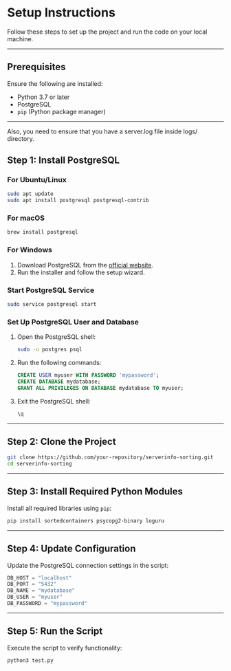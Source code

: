 # **Setup Instructions**

Follow these steps to set up the project and run the code on your local machine.

---

## **Prerequisites**

Ensure the following are installed:
- Python 3.7 or later
- PostgreSQL
- `pip` (Python package manager)

---

Also, you need to ensure that you have a server.log file inside logs/ directory.

## **Step 1: Install PostgreSQL**

### **For Ubuntu/Linux**
```bash
sudo apt update
sudo apt install postgresql postgresql-contrib
```

### **For macOS**
```bash
brew install postgresql
```

### **For Windows**
1. Download PostgreSQL from the [official website](https://www.postgresql.org/download/).
2. Run the installer and follow the setup wizard.

### **Start PostgreSQL Service**
```bash
sudo service postgresql start
```

### **Set Up PostgreSQL User and Database**
1. Open the PostgreSQL shell:
   ```bash
   sudo -u postgres psql
   ```
2. Run the following commands:
   ```sql
   CREATE USER myuser WITH PASSWORD 'mypassword';
   CREATE DATABASE mydatabase;
   GRANT ALL PRIVILEGES ON DATABASE mydatabase TO myuser;
   ```
3. Exit the PostgreSQL shell:
   ```bash
   \q
   ```

---

## **Step 2: Clone the Project**

```bash
git clone https://github.com/your-repository/serverinfo-sorting.git
cd serverinfo-sorting
```

---

## **Step 3: Install Required Python Modules**

Install all required libraries using `pip`:

```bash
pip install sortedcontainers psycopg2-binary loguru
```

---

## **Step 4: Update Configuration**

Update the PostgreSQL connection settings in the script:

```python
DB_HOST = "localhost"
DB_PORT = "5432"
DB_NAME = "mydatabase"
DB_USER = "myuser"
DB_PASSWORD = "mypassword"
```

---

## **Step 5: Run the Script**

Execute the script to verify functionality:

```bash
python3 test.py
```
